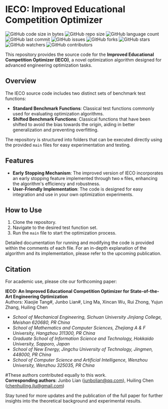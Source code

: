 # IECO: Improved Educational Competition Optimizer

![GitHub code size in bytes](https://img.shields.io/github/languages/code-size/junbolian/IECO)
![GitHub repo size](https://img.shields.io/github/repo-size/junbolian/IECO)
![GitHub language count](https://img.shields.io/github/languages/count/junbolian/IECO)
![GitHub last commit](https://img.shields.io/github/last-commit/junbolian/IECO)
![GitHub issues](https://img.shields.io/github/issues/junbolian/IECO)
![GitHub forks](https://img.shields.io/github/forks/junbolian/IECO)
![GitHub stars](https://img.shields.io/github/stars/junbolian/IECO)
![GitHub watchers](https://img.shields.io/github/watchers/junbolian/IECO)
![GitHub contributors](https://img.shields.io/github/contributors/junbolian/IECO)


This repository provides the source code for the **Improved Educational Competition Optimizer (IECO)**, a novel optimization algorithm designed for advanced engineering optimization tasks.

## Overview

The IECO source code includes two distinct sets of benchmark test functions:
- **Standard Benchmark Functions**: Classical test functions commonly used for evaluating optimization algorithms.
- **Shifted Benchmark Functions**: Classical functions that have been shifted to avoid the bias towards the origin, aiding in better generalization and preventing overfitting.

The repository is structured into folders that can be executed directly using the provided `main` files for easy experimentation and testing.

## Features

- **Early Stopping Mechanism**: The improved version of IECO incorporates an early stopping feature implemented through two `m` files, enhancing the algorithm's efficiency and robustness.
- **User-Friendly Implementation**: The code is designed for easy integration and use in your own optimization experiments.

## How to Use

1. Clone the repository.
2. Navigate to the desired test function set.
3. Run the `main` file to start the optimization process.

Detailed documentation for running and modifying the code is provided within the comments of each file. For an in-depth explanation of the algorithm and its implementation, please refer to the upcoming publication.

## Citation

For academic use, please cite our forthcoming paper:

**IECO: An Improved Educational Competition Optimizer for State-of-the-Art Engineering Optimization**  
Authors: Xiaojie Tang#, Junbo Lian#, Ling Ma, Xincan Wu, Rui Zhong, Yujun Zhang, Huiling Chen  
- *School of Mechanical Engineering, Sichuan University Jinjiang College, Meishan 620680, PR China*  
- *School of Mathematics and Computer Sciences, Zhejiang A & F University, Hangzhou 311300, PR China*  
- *Graduate School of Information Science and Technology, Hokkaido University, Sapporo, Japan*  
- *School of New Energy, Jingchu University of Technology, Jingmen, 448000, PR China*  
- *School of Computer Science and Artificial Intelligence, Wenzhou University, Wenzhou 325035, PR China*  

#These authors contributed equally to this work.  
**Corresponding authors**: Junbo Lian (junbolian@qq.com), Huiling Chen (chenhuiling.jlu@gmail.com)

Stay tuned for more updates and the publication of the full paper for further insights into the theoretical background and experimental results.
